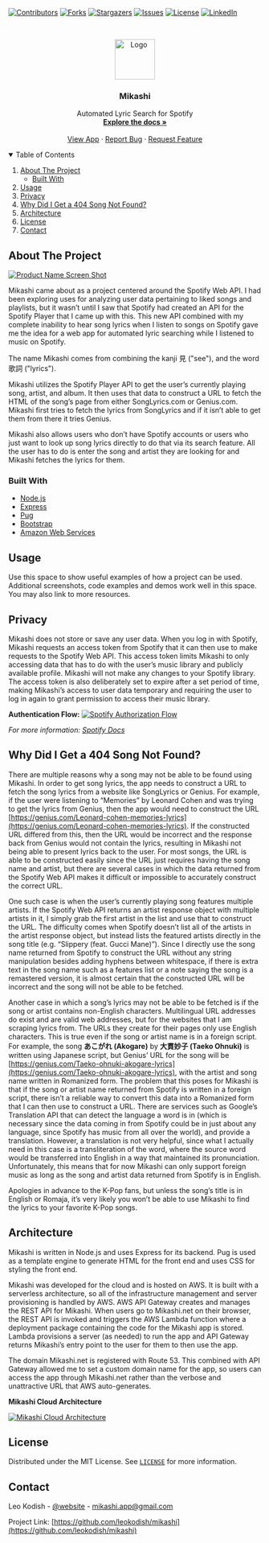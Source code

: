 [![Contributors][contributors-shield]][contributors-url]
[![Forks][forks-shield]][forks-url]
[![Stargazers][stars-shield]][stars-url]
[![Issues][issues-shield]][issues-url]
[![License](https://img.shields.io/badge/License-MIT-yellow.svg)](license-url)
[![LinkedIn][linkedin-shield]][linkedin-url]



<!-- PROJECT LOGO -->
<br />
<p align="center">
  <a href="https://github.com/othneildrew/Best-README-Template">
    <img src="nodeserver/src/assets/Mikashi_Large.png" alt="Logo" width="80" height="80">
  </a>

  <h3 align="center">Mikashi</h3>

  <p align="center">
    Automated Lyric Search for Spotify
    <br />
    <a href="https://github.com/leokodish/mikashi"><strong>Explore the docs »</strong></a>
    <br />
    <br />
    <a href="https://www.mikashi.net">View App</a>
    ·
    <a href="https://github.com/leokodish/mikashi/issues">Report Bug</a>
    ·
    <a href="https://github.com/leokodish/mikashi/issues">Request Feature</a>
  </p>
</p>



<!-- TABLE OF CONTENTS -->
<details open="open">
  <summary>Table of Contents</summary>
  <ol>
    <li>
      <a href="#about-the-project">About The Project</a>
      <ul>
        <li><a href="#built-with">Built With</a></li>
      </ul>
    </li>
    <li><a href="#usage">Usage</a></li>
    <li><a href="#privacy">Privacy</a></li>
    <li><a href="#why-did-i-get-a-404-song-not-found">Why Did I Get a 404 Song Not Found?</a></li>
    <li><a href="#architecture">Architecture</a></li>
    <li><a href="#license">License</a></li>
    <li><a href="#contact">Contact</a></li>
  </ol>
</details>



<!-- ABOUT THE PROJECT -->
## About The Project

[![Product Name Screen Shot][product-screenshot]](https://www.mikashi.net)

Mikashi came about as a project centered around the Spotify Web API. I had been exploring uses for analyzing user data pertaining to liked songs and playlists, but it wasn’t until I saw that Spotify had created an API for the Spotify Player that I came up with this. This new API combined with my complete inability to hear song lyrics when I listen to songs on Spotify gave me the idea for a web app for automated lyric searching while I listened to music on Spotify.

The name Mikashi comes from combining the kanji 見 ("see"), and the word 歌詞 ("lyrics"). 

Mikashi utilizes the Spotify Player API to get the user’s currently playing song, artist, and album. It then uses that data to construct a URL to fetch the HTML of the song’s page from either SongLyrics.com or Genius.com. Mikashi first tries to fetch the lyrics from SongLyrics and if it isn’t able to get them from there it tries Genius. 

Mikashi also allows users who don’t have Spotify accounts or users who just want to look up song lyrics directly to do that via its search feature. All the user has to do is enter the song and artist they are looking for and Mikashi fetches the lyrics for them.

### Built With
* [Node.js](https://nodejs.org/en/)
* [Express](https://expressjs.com/)
* [Pug](https://pugjs.org/api/getting-started.html)
* [Bootstrap](https://getbootstrap.com/)
* [Amazon Web Services](https://aws.amazon.com/)


<!-- USAGE EXAMPLES -->
## Usage

Use this space to show useful examples of how a project can be used. Additional screenshots, code examples and demos work well in this space. You may also link to more resources.


<!-- Privacy -->
## Privacy
Mikashi does not store or save any user data. When you log in with Spotify, Mikashi requests an access token from Spotify that it can then use to make requests to the Spotify Web API. This access token limits Mikashi to only accessing data that has to do with the user’s music library and publicly available profile. 
Mikashi will not make any changes to your Spotify library. The access token is also deliberately set to expire after a set period of time, making Mikashi’s access to user data temporary and requiring the user to log in again to grant permission to access their music library.

**Authentication Flow:**
[![Spotify Authorization Flow][spotify-auth-diagram]](https://developer.spotify.com/documentation/general/guides/authorization-guide/)

*For more information: [Spotify Docs](https://developer.spotify.com/documentation/general/guides/authorization-guide/)*


<!-- Why Did I Get a 404 Song Not Found? -->
## Why Did I Get a 404 Song Not Found?
There are multiple reasons why a song may not be able to be found using Mikashi. In order to get song lyrics, the app needs to construct a URL to fetch the song lyrics from a  website like SongLyrics or Genius. For example, if the user were listening to “Memories” by Leonard Cohen and was trying to get the lyrics from Genius, then the app would need to construct the URL [https://genius.com/Leonard-cohen-memories-lyrics](https://genius.com/Leonard-cohen-memories-lyrics). If the constructed URL differed from this, then the URL would be incorrect and the response back from Genius would not contain the lyrics, resulting in Mikashi not being able to present lyrics back to the user. For most songs, the URL is able to be constructed easily since the URL just requires having the song name and artist, but there are several cases in which the data returned from the Spotify Web API makes it difficult or impossible to accurately construct the correct URL. 

One such case is when the user’s currently playing song features multiple artists. If the Spotify Web API returns an artist response object with multiple artists in it, I simply grab the first artist in the list and use that to construct the URL. The difficulty comes when Spotify doesn’t list all of the artists in the artist response object, but instead lists the featured artists directly in the song title (e.g. “Slippery (feat. Gucci Mane)”). Since I directly use the song name returned from Spotify to construct the URL without any string manipulation besides adding hyphens between whitespace, if there is extra text in the song name such as a features list or a note saying the song is a remastered version, it is almost certain that the constructed URL will be incorrect and the song will not be able to be fetched.

Another case in which a song’s lyrics may not be able to be fetched is if the song or artist contains non-English characters. Multilingual URL addresses do exist and are valid web addresses, but for the websites that I am scraping lyrics from. The URLs they create for their pages only use English characters. This is true even if the song or artist name is in a foreign script. For example, the song **あこがれ (Akogare)** by **大貫妙子 (Taeko Ohnuki)** is written using Japanese script, but Genius’ URL for the song will be [https://genius.com/Taeko-ohnuki-akogare-lyrics](https://genius.com/Taeko-ohnuki-akogare-lyrics), with the artist and song name written in Romanized form. The problem that this poses for Mikashi is that if the song or artist name returned from Spotify is written in a foreign script, there isn’t a reliable way to convert this data into a Romanized form that I can then use to construct a URL. There are services such as Google’s Translation API that can detect the language a word is in (which is necessary since the data coming in from Spotify could be in just about any language, since Spotify has music from all over the world), and provide a translation. However, a translation is not very helpful, since what I actually need in this case is a transliteration of the word, where the source word would be transferred into English in a way that maintained its pronunciation. Unfortunately, this means that for now Mikashi can only support foreign music as long as the song and artist data returned from Spotify is in English. 

Apologies in advance to the K-Pop fans, but unless the song’s title is in English or Romaja, it’s very likely you won’t be able to use Mikashi to find the lyrics to your favorite K-Pop songs. 


<!-- Architecture -->
## Architecture
Mikashi is written in Node.js and uses Express for its backend. Pug is used as a template engine to generate HTML for the front end and uses CSS for styling the front end.  

Mikashi was developed for the cloud and is hosted on AWS. It is built with a serverless architecture, so all of the infrastructure management and server provisioning is handled by AWS. AWS API Gateway creates and manages the REST API for Mikashi. When users go to Mikashi.net on their browser, the REST API is invoked and triggers the AWS Lambda function where a deployment package containing the code for the Mikashi app is stored. Lambda provisions a server (as needed) to run the app and API Gateway returns Mikashi’s entry point to the user for them to then use the app.  

The domain Mikashi.net is registered with Route 53. This combined with API Gateway allowed me to set a custom domain name for the app, so users can access the app through Mikashi.net rather than the verbose and unattractive URL that AWS auto-generates. 

**Mikashi Cloud Architecture**

[![Mikashi Cloud Architecture][aws-flow-diagram]](https://developer.spotify.com/documentation/general/guides/authorization-guide/) 


<!-- LICENSE -->
## License

Distributed under the MIT License. See [`LICENSE`](https://github.com/leokodish/mikashi/blob/master/LICENSE) for more information.


<!-- CONTACT -->
## Contact

Leo Kodish - [@website](https://leokodish.com) - mikashi.app@gmail.com

Project Link: [https://github.com/leokodish/mikashi](https://github.com/leokodish/mikashi)

<!-- MARKDOWN LINKS & IMAGES -->
[contributors-shield]: https://img.shields.io/github/contributors/leokodish/mikashi.svg?style=for-the-badge
[contributors-url]: https://github.com/leokodish/mikashi/graphs/contributors
[forks-shield]: https://img.shields.io/github/forks/leokodish/mikashi.svg?style=for-the-badge
[forks-url]: https://github.com/leokodish/mikashi/network/members
[stars-shield]: https://img.shields.io/github/stars/leokodish/mikashi?style=for-the-badge
[stars-url]: https://github.com/leokodish/mikashi/stargazers
[issues-shield]: https://img.shields.io/github/issues/leokodish/mikashi?style=for-the-badge
[issues-url]: https://github.com/leokodish/mikashi/issues
[license-shield]: https://img.shields.io/github/license/leokodish/mikashi?style=for-the-badge
[license-url]: https://github.com/leokodish/mikashi/blob/master/LICENSE
[linkedin-shield]: https://img.shields.io/badge/-LinkedIn-black.svg?style=for-the-badge&logo=linkedin&colorB=555
[linkedin-url]: https://linkedin.com/in/leokodish
[product-screenshot]: nodeserver/src/assets/Mikashi_Screenshot.png
[aws-flow-diagram]: nodeserver/src/assets/Mikashi_AWS_Flowchart.png
[spotify-auth-diagram]: nodeserver/src/assets/Spotify_Auth_Flow.png